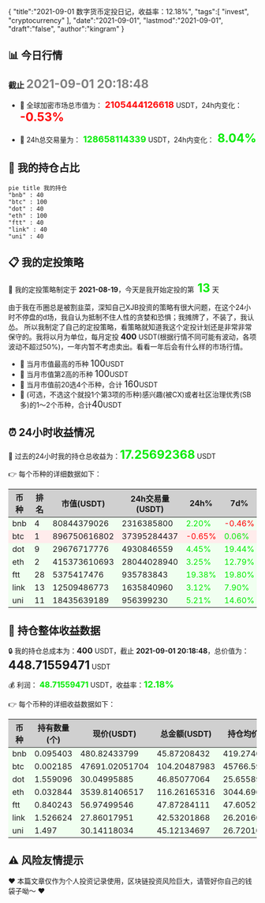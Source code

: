 {
  "title":"2021-09-01 数字货币定投日记，收益率：12.18%",
  "tags":[
    "invest",
    "cryptocurrency"
  ],
  "date":"2021-09-01",
  "lastmod":"2021-09-01",
  "draft":"false",
  "author":"kingram"
}

##  📊 今日行情
### 截止 <font color=grey size=5 >**2021-09-01 20:18:48**</font>
- 🍖 全球加密市场总市值为：<font color=#FF0000 size=4 > **2105444126618**</font> USDT，24h内变化：<font color=#FF0000 size=5 > **-0.53%**</font>

- 🍤 24h总交易量为：<font color=#00EC00 size=4 > **128658114339**</font> USDT，24h内变化：<font color=#00EC00 size=5 > **8.04%**</font>

## 🎨 我的持仓占比
```mermaid
pie title 我的持仓
"bnb" : 40
"btc" : 100
"dot" : 40
"eth" : 100
"ftt" : 40
"link" : 40
"uni" : 40
```

## 📋 我的定投策略
📎 我的定投策略制定于 **2021-08-19**，今天是我开始定投的第<font color=#00EC00 size=5 > **13**</font> 天

<div>由于我在币圈总是被割韭菜，深知自己XJB投资的策略有很大问题，在这个24小时不停盘的d场，我自认为抵制不住人性的贪婪和恐惧；我摊牌了，不装了，我认怂。
所以我制定了自己的定投策略，看策略就知道我这个定投计划还是非常非常保守的。我将以月为单位，每月定投 <font size=3 ><strong> 400 </strong></font> USDT(根据行情不同可能有波动，各项波动不超过50%)，一年内暂不考虑卖出。看看一年后会有什么样的市场行情。</div>

- 🥇 当月市值最高的币种 <font size=4 >100</font>USDT
- 🥈 当月市值第2高的币种 <font size=4 >100</font>USDT
- 🥉 当月市值前20选4个币种，合计 <font size=4 >160</font>USDT
- 🏅 (可选，不选这个就投1个第3项的币种)感兴趣(被CX)或者社区治理优秀(SB多)的1～2个币种，合计<font size=4 >40</font>USDT

## ⏰ 24小时收益情况
📌 过去的24小时我的持仓总收益为：<font color=#00EC00 size=5 >**17.25692368**</font> USDT

👉 每个币种的详细数据如下：
<table>
    <thead><tr bgcolor="#d0d0d0" ><th>币种</th><th>排名</th><th>市值(USDT)</th><th>24h交易量(USDT)</th><th>24h%</th><th>7d%</th><th>24h收益</th></tr></thead>
    <tbody>
    <tr>
        <td bgcolor=#F0FFF0>bnb</td>
        <td bgcolor=#F0FFF0>4</td>
        <td bgcolor=#F0FFF0>80844379026</td>
        <td bgcolor=#F0FFF0>2316385800</td>
        <td bgcolor=#F0FFF0><font color=#00EC00>2.20%</font></td>
        <td bgcolor=#F0FFF0><font color=#FF0000>-0.46%</font></td>
        <td bgcolor=#F0FFF0><font color=#00EC00 size=3 ><strong>0.98700504</strong></font></td>
    </tr>
    <tr>
        <td bgcolor=#FFECEC>btc</td>
        <td bgcolor=#FFECEC>1</td>
        <td bgcolor=#FFECEC>896750616802</td>
        <td bgcolor=#FFECEC>37395284437</td>
        <td bgcolor=#FFECEC><font color=#FF0000>-0.65%</font></td>
        <td bgcolor=#FFECEC><font color=#00EC00>0.06%</font></td>
        <td bgcolor=#FFECEC><font color=#FF0000 size=3 ><strong>-0.6823892</strong></font></td>
    </tr>
    <tr>
        <td bgcolor=#F0FFF0>dot</td>
        <td bgcolor=#F0FFF0>9</td>
        <td bgcolor=#F0FFF0>29676717776</td>
        <td bgcolor=#F0FFF0>4930846559</td>
        <td bgcolor=#F0FFF0><font color=#00EC00>4.45%</font></td>
        <td bgcolor=#F0FFF0><font color=#00EC00>19.44%</font></td>
        <td bgcolor=#F0FFF0><font color=#00EC00 size=3 ><strong>1.99627853</strong></font></td>
    </tr>
    <tr>
        <td bgcolor=#F0FFF0>eth</td>
        <td bgcolor=#F0FFF0>2</td>
        <td bgcolor=#F0FFF0>415373610693</td>
        <td bgcolor=#F0FFF0>28044028940</td>
        <td bgcolor=#F0FFF0><font color=#00EC00>3.25%</font></td>
        <td bgcolor=#F0FFF0><font color=#00EC00>12.79%</font></td>
        <td bgcolor=#F0FFF0><font color=#00EC00 size=3 ><strong>3.66042684</strong></font></td>
    </tr>
    <tr>
        <td bgcolor=#F0FFF0>ftt</td>
        <td bgcolor=#F0FFF0>28</td>
        <td bgcolor=#F0FFF0>5375417476</td>
        <td bgcolor=#F0FFF0>935783843</td>
        <td bgcolor=#F0FFF0><font color=#00EC00>19.38%</font></td>
        <td bgcolor=#F0FFF0><font color=#00EC00>19.80%</font></td>
        <td bgcolor=#F0FFF0><font color=#00EC00 size=3 ><strong>7.77259806</strong></font></td>
    </tr>
    <tr>
        <td bgcolor=#F0FFF0>link</td>
        <td bgcolor=#F0FFF0>13</td>
        <td bgcolor=#F0FFF0>12509486773</td>
        <td bgcolor=#F0FFF0>1635840960</td>
        <td bgcolor=#F0FFF0><font color=#00EC00>3.12%</font></td>
        <td bgcolor=#F0FFF0><font color=#00EC00>7.90%</font></td>
        <td bgcolor=#F0FFF0><font color=#00EC00 size=3 ><strong>1.28782357</strong></font></td>
    </tr>
    <tr>
        <td bgcolor=#F0FFF0>uni</td>
        <td bgcolor=#F0FFF0>11</td>
        <td bgcolor=#F0FFF0>18435639189</td>
        <td bgcolor=#F0FFF0>956399230</td>
        <td bgcolor=#F0FFF0><font color=#00EC00>5.21%</font></td>
        <td bgcolor=#F0FFF0><font color=#00EC00>14.60%</font></td>
        <td bgcolor=#F0FFF0><font color=#00EC00 size=3 ><strong>2.23518084</strong></font></td>
    </tr>
    </tbody>
</table>

## 🎯 持仓整体收益数据

🔒 我的持仓总成本为：<font size=3 >**400**</font> USDT，截止 **2021-09-01 20:18:48**，总价值为：<font  size=5 >**448.71559471**</font> USDT

💰 利润： <font color=#00EC00 size=3 >**48.71559471**</font> USDT，收益率：<font color=#00EC00 size=4 >**12.18%**</font>

👉 每个币种的详细收益数据如下：

<table>
    <thead><tr bgcolor="#d0d0d0" ><th>币种</th><th>持有数量(个)</th><th>现价(USDT)</th><th>总金额(USDT)</th><th>持仓均价(USDT)</th><th>成本(USDT)</th><th>利润(USDT)</th><th>收益率</th></tr></thead>
    <tbody>
    <tr>
        <td bgcolor=#F0FFF0>bnb</td>
        <td bgcolor=#F0FFF0>0.095403</td>
        <td bgcolor=#F0FFF0>480.82433799</td>
        <td bgcolor=#F0FFF0>45.87208432</td>
        <td bgcolor=#F0FFF0>419.27402702</td>
        <td bgcolor=#F0FFF0>40</td>
        <td bgcolor=#F0FFF0>5.87208432</td>
        <td bgcolor=#F0FFF0><font color=#00EC00 size=3 ><strong>14.68%</strong></font></td>
    </tr>
    <tr>
        <td bgcolor=#F0FFF0>btc</td>
        <td bgcolor=#F0FFF0>0.002185</td>
        <td bgcolor=#F0FFF0>47691.02051704</td>
        <td bgcolor=#F0FFF0>104.20487983</td>
        <td bgcolor=#F0FFF0>45766.59038902</td>
        <td bgcolor=#F0FFF0>100</td>
        <td bgcolor=#F0FFF0>4.20487983</td>
        <td bgcolor=#F0FFF0><font color=#00EC00 size=3 ><strong>4.20%</strong></font></td>
    </tr>
    <tr>
        <td bgcolor=#F0FFF0>dot</td>
        <td bgcolor=#F0FFF0>1.559096</td>
        <td bgcolor=#F0FFF0>30.04995885</td>
        <td bgcolor=#F0FFF0>46.85077064</td>
        <td bgcolor=#F0FFF0>25.6558929</td>
        <td bgcolor=#F0FFF0>40</td>
        <td bgcolor=#F0FFF0>6.85077064</td>
        <td bgcolor=#F0FFF0><font color=#00EC00 size=3 ><strong>17.13%</strong></font></td>
    </tr>
    <tr>
        <td bgcolor=#F0FFF0>eth</td>
        <td bgcolor=#F0FFF0>0.032844</td>
        <td bgcolor=#F0FFF0>3539.81406517</td>
        <td bgcolor=#F0FFF0>116.26165316</td>
        <td bgcolor=#F0FFF0>3044.69613933</td>
        <td bgcolor=#F0FFF0>100</td>
        <td bgcolor=#F0FFF0>16.26165316</td>
        <td bgcolor=#F0FFF0><font color=#00EC00 size=3 ><strong>16.26%</strong></font></td>
    </tr>
    <tr>
        <td bgcolor=#F0FFF0>ftt</td>
        <td bgcolor=#F0FFF0>0.840243</td>
        <td bgcolor=#F0FFF0>56.97499546</td>
        <td bgcolor=#F0FFF0>47.87284111</td>
        <td bgcolor=#F0FFF0>47.60527609</td>
        <td bgcolor=#F0FFF0>40</td>
        <td bgcolor=#F0FFF0>7.87284111</td>
        <td bgcolor=#F0FFF0><font color=#00EC00 size=3 ><strong>19.68%</strong></font></td>
    </tr>
    <tr>
        <td bgcolor=#F0FFF0>link</td>
        <td bgcolor=#F0FFF0>1.526624</td>
        <td bgcolor=#F0FFF0>27.86017951</td>
        <td bgcolor=#F0FFF0>42.53201868</td>
        <td bgcolor=#F0FFF0>26.20160563</td>
        <td bgcolor=#F0FFF0>40</td>
        <td bgcolor=#F0FFF0>2.53201868</td>
        <td bgcolor=#F0FFF0><font color=#00EC00 size=3 ><strong>6.33%</strong></font></td>
    </tr>
    <tr>
        <td bgcolor=#F0FFF0>uni</td>
        <td bgcolor=#F0FFF0>1.497</td>
        <td bgcolor=#F0FFF0>30.14118034</td>
        <td bgcolor=#F0FFF0>45.12134697</td>
        <td bgcolor=#F0FFF0>26.72010688</td>
        <td bgcolor=#F0FFF0>40</td>
        <td bgcolor=#F0FFF0>5.12134697</td>
        <td bgcolor=#F0FFF0><font color=#00EC00 size=3 ><strong>12.80%</strong></font></td>
    </tr>
    </tbody>
</table>

## ⚠️ 风险友情提示
❤️ 本篇文章仅作为个人投资记录使用，区块链投资风险巨大，请管好你自己的钱袋子呦～ ❤️